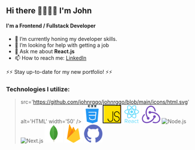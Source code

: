 ## Hi there 👋🏼👋🏽 I'm John

#### I'm a Frontend / Fullstack Developer
- 🌱 I’m currently honing my developer skills.
- 🤔 I’m looking for help with getting a job
- 💬 Ask me about <b>React.js</b>
- 📫 How to reach me: [LinkedIn](https://www.linkedin.com/in/johnrggo/)

⚡⚡ Stay up-to-date for my new portfolio! ⚡⚡

### Technologies I utilize:

> src='https://github.com/johnrggo/johnrggo/blob/main/icons/html.svg' alt='HTML' width='50' /> <img 
src='https://github.com/johnrggo/johnrggo/blob/main/icons/css.svg' alt='CSS' width='50' /> <img 
src='https://github.com/johnrggo/johnrggo/blob/main/icons/javascript.svg' alt='JavaScript' width='50' /> <img 
src='https://github.com/johnrggo/johnrggo/blob/main/icons/react.svg' alt='React' width='50' /> <img 
src='https://github.com/johnrggo/johnrggo/blob/main/icons/redux.svg' alt='Redux' width='50' /> <img 
src='https://github.com/johnrggo/johnrggo/blob/main/icons/node.svg' alt='Node.js' width='50' /> <img 
src='https://github.com/johnrggo/johnrggo/blob/main/icons/next.svg' alt='Next.js' width='50' /> <img 
src='https://github.com/johnrggo/johnrggo/blob/main/icons/mongodb.svg' alt='MongoDB' width='50' /> <img 
src='https://github.com/johnrggo/johnrggo/blob/main/icons/firebase-icon.svg' alt='Firebase' width='50' /> <img 
src='https://github.com/johnrggo/johnrggo/blob/main/icons/github.svg' alt='GitHub' width='50' />
